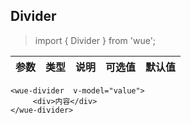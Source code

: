 ## Divider

> import { Divider } from 'wue';


| 参数           | 类型          | 说明  | 可选值| 默认值|
| ------------- |:-------------:| -----:|-----:|-----:|

```
<wue-divider  v-model="value">
     <div>内容</div>
</wue-divider>
```